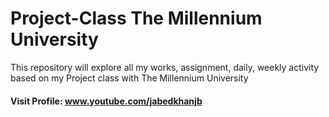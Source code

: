# Project-Class The Millennium University
 This repository will explore all my works, assignment, daily, weekly activity based on my Project class with The Millennium University 
#### Visit Profile: www.youtube.com/jabedkhanjb
